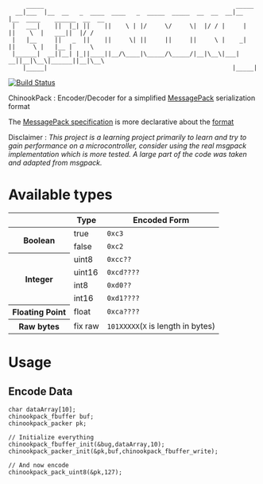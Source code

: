          _____                                                      _____                             
      __|___  |__  __   _  ____  ____   _  _____  _____  __  __  __|__   |__  ____    ______  __  __  
     |   ___|    ||  |_| ||    ||    \ | |/     \/     \|  |/ / |     |     ||    \  |   ___||  |/ /  
     |   |__     ||   _  ||    ||     \| ||     ||     ||     \ |    _|     ||     \ |   |__ |     \  
     |______|  __||__| |_||____||__/\____|\_____/\_____/|__|\__\|___|     __||__|\__\|______||__|\__\ 
        |_____|                                                    |_____|                            
          

[![Build Status](https://travis-ci.org/pastjean/chinookpack.png?branch=master)](https://travis-ci.org/pastjean/chinookpack)

ChinookPack : Encoder/Decoder for a simplified [MessagePack][msgpack] serialization format

The [MessagePack specification][msgpackspec] is more declarative about the [format][msgpackspec]

[msgpack]:http://msgpack.org/
[msgpackspec]:http://wiki.msgpack.org/display/MSGPACK/Format+specification


Disclaimer : *This project is a learning project primarily to learn and try to gain performance on a microcontroller, consider using the real msgpack implementation which is more tested. A large part of the code was taken and adapted from msgpack.*

Available types
===============

<table>
    <thead>
        <tr>
            <th></th>
            <th>Type</th>
            <th>Encoded Form</th>
        </tr>
    </thead>
    <tr>
        <th rowspan="2">Boolean</th>
        <td>true</td>
        <td><code>0xc3</code></td>
    </tr>
    <tr>
        <td>false</td>
        <td><code>0xc2</code></td>
    </tr>
    <tr>
        <th rowspan="4">Integer</th>
        <td>uint8</td>
        <td><code>0xcc??</code></td>
    </tr>
    <tr>
        <td>uint16</td>
        <td><code>0xcd????</code></td>
    </tr>
    <tr>
        <td>int8</td>
        <td><code>0xd0??</code></td>
    </tr>
    <tr>
        <td>int16</td>
        <td><code>0xd1????</code></td>
    </tr>
    <tr>
        <th>Floating Point</th>
        <td>float</td>
        <td><code>0xca????</code></td>
    </tr>
    <tr>
        <th>Raw bytes</th>
        <td>fix raw</td>
        <td><code>101XXXXX</code>(<code>X</code> is length in bytes)</td>
    </tr>
</table>


Usage
=====

Encode Data
-----------

    char dataArray[10];
    chinookpack_fbuffer buf;
    chinookpack_packer pk;
    
    // Initialize everything
    chinookpack_fbuffer_init(&bug,dataArray,10);
    chinookpack_packer_init(&pk,buf,chinookpack_fbuffer_write);

    // And now encode
    chinookpack_pack_uint8(&pk,127);
